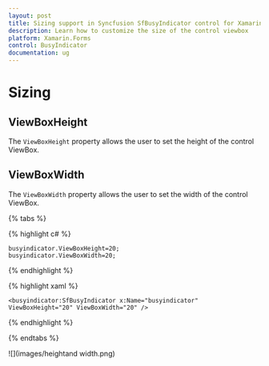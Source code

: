 ```yaml
---
layout: post
title: Sizing support in Syncfusion SfBusyIndicator control for Xamarin.Forms
description: Learn how to customize the size of the control viewbox
platform: Xamarin.Forms
control: BusyIndicator
documentation: ug
---
```

# Sizing

## ViewBoxHeight

The `ViewBoxHeight` property allows the user to set the height of the control ViewBox. 

## ViewBoxWidth

The `ViewBoxWidth` property allows the user to set the width of the control ViewBox.

{% tabs %}

{% highlight c# %}

	busyindicator.ViewBoxHeight=20;
	busyindicator.ViewBoxWidth=20;

{% endhighlight %}

{% highlight xaml %}

	<busyindicator:SfBusyIndicator x:Name="busyindicator" ViewBoxHeight="20" ViewBoxWidth="20" />
	
{% endhighlight %}

{% endtabs %}

![](images/heightand width.png)  



